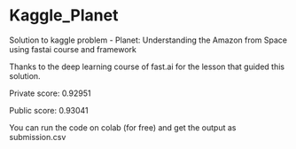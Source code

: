 # Kaggle_Planet
Solution to kaggle problem -  Planet: Understanding the Amazon from Space using fastai course and framework

Thanks to the deep learning course of fast.ai for the lesson that guided this solution. 

Private score: 0.92951

Public score: 0.93041

You can run the code on colab (for free) and get the output as submission.csv
